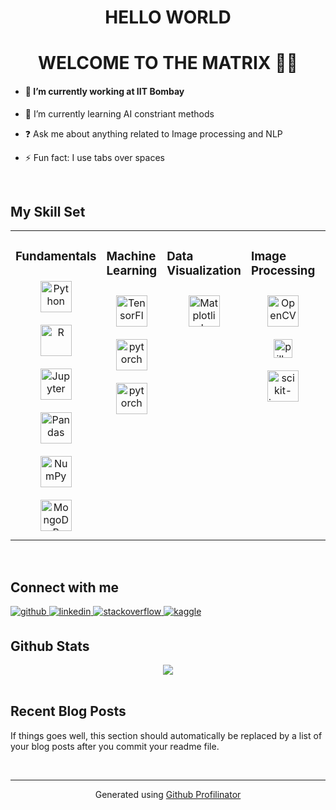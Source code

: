 # <div align="center">HELLO WORLD</div>  
  

# <div align="center">WELCOME TO THE MATRIX 👨‍💻</div>  
  

- #### 🔭 I’m currently working at IIT Bombay  
  

- 🌱 I’m currently learning AI constriant methods  
  

- ❓ Ask me about anything related to Image processing and NLP  
  

- ⚡ Fun fact: I use tabs over spaces  
  

<br/>  


## My Skill Set    
<table><tr><td valign="top" width="20%">

### Fundamentals  
<div align="center">  
<img style="margin: 10px" src="https://devicons.github.io/devicon/devicon.git/icons/python/python-original.svg" alt="Python" height="50" />
<img style="margin: 10px" src="https://www.r-project.org/Rlogo.png" alt="R" height="50" />
<img style="margin: 10px" src="https://assets-cdn.anaconda.com/assets/resources/open-source/Jupyter_logo.svg" alt="Jupyter" height="50" />
<img style="margin: 10px" src="https://assets-cdn.anaconda.com/assets/resources/open-source/Pandas_logo.svg" alt="Pandas" height="50" />
<img style="margin: 10px" src="https://assets-cdn.anaconda.com/assets/resources/open-source/NumPy_logo.svg" alt="NumPy" height="50" />
<img style="margin: 10px" src="https://devicons.github.io/devicon/devicon.git/icons/mongodb/mongodb-original-wordmark.svg" alt="MongoDB" height="50" />   

</div></td><td valign="top" width="20%">

### Machine Learning  
<div align="center">  
<img style="margin: 10px" src="https://www.vectorlogo.zone/logos/tensorflow/tensorflow-icon.svg" alt="TensorFlow" height="50" />  
<img style="margin: 10px" src="https://www.vectorlogo.zone/logos/pytorch/pytorch-icon.svg" alt="pytorch" height="50" />    
<img style="margin: 10px" src="https://keras.io/img/logo.png" alt="pytorch" height="50" />    

</div></td><td valign="top" width="20%">

### Data Visualization  
<div align="center">  
<img style="margin: 10px" src="https://assets-cdn.anaconda.com/assets/resources/open-source/matplotlib-1.svg" alt="Matplotlib" height="50" />  

</div></td><td valign="top" width="20%">
  
### Image Processing  
<div align="center">  
<img style="margin: 10px" src="https://www.vectorlogo.zone/logos/opencv/opencv-icon.svg" alt="OpenCV" height="50" />  
<img style="margin: 10px" src="https://assets-cdn.anaconda.com/assets/resources/open-source/pillow-logo.svg" alt="pillow" height="30" />  
<img style="margin: 10px" src="https://scikit-image.org/_static/img/logo.png" alt="scikit-image" height="50" />  


</div></td><td valign="top" width="20%">

### NLP  
<div align="center">  
<img style="margin: 10px" src="https://assets-cdn.anaconda.com/assets/resources/open-source/nltk-logo.svg" alt="NLTK" height="30" />  

  
</div></td></tr></table> 
  

<br/>  


## Connect with me  
<a href="https://github.com/charlie6echo" target="_blank">
<img src=https://img.shields.io/badge/github-%2324292e.svg?&style=for-the-badge&logo=github&logoColor=white alt=github style="margin-bottom: 5px;" />
</a>
<a href="https://linkedin.com/in/shubhamc6e" target="_blank">
<img src=https://img.shields.io/badge/linkedin-%231E77B5.svg?&style=for-the-badge&logo=linkedin&logoColor=white alt=linkedin style="margin-bottom: 5px;" />
</a>
<a href="https://stackoverflow.com/users/11075575" target="_blank">
<img src=https://img.shields.io/badge/stackoverflow-%23F28032.svg?&style=for-the-badge&logo=stackoverflow&logoColor=white alt=stackoverflow style="margin-bottom: 5px;" />
</a>
<a href="https://www.kaggle.com/charlie6echo " target="_blank">
<img src=https://img.shields.io/badge/kaggle-%2344BAE8.svg?&style=for-the-badge&logo=kaggle&logoColor=white alt=kaggle style="margin-bottom: 5px;" />
</a>  
  

<br/>  


## Github Stats  
<div align="center"><img src="https://github-readme-stats.vercel.app/api?username=charlie6echo&show_icons=true&count_private=true" align="center" /></div>  

<br/>  


## Recent Blog Posts  
<!-- BLOG-POST-LIST:START -->  
If things goes well, this section should automatically be replaced by a list of your blog posts after you commit your readme file. 
<!-- BLOG-POST-LIST:END -->
<br />

----
<div align="center">Generated using <a href="https://profilinator.rishav.dev/" target="_blank">Github Profilinator</a></div>

